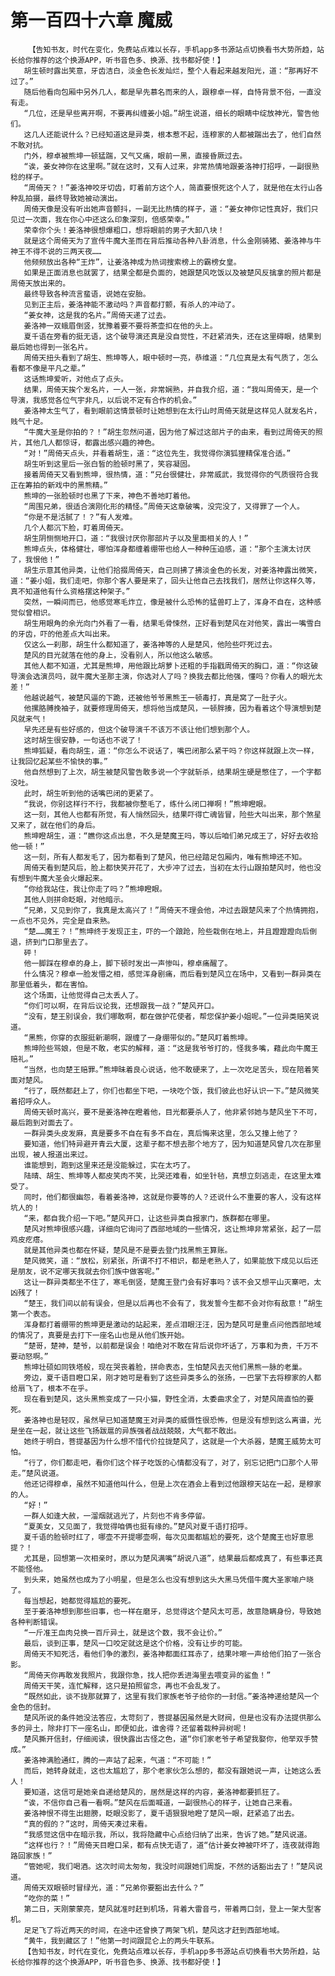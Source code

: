 # 第一百四十六章 魔威
        【告知书友，时代在变化，免费站点难以长存，手机app多书源站点切换看书大势所趋，站长给你推荐的这个换源APP，听书音色多、换源、找书都好使！】
       胡生顿时露出笑意，牙齿洁白，淡金色长发灿烂，整个人看起来越发阳光，道：“那再好不过了。”
       随后他看向包厢中另外几人，都是早先慕名而来的人，跟穆卓一样，自恃背景不俗，一直没有走。
       “几位，还是早些离开啊，不要再纠缠姜小姐。”胡生说道，细长的眼睛中绽放神光，警告他们。
       这几人还能说什么？已经知道这是异类，根本惹不起，连穆家的人都被踹出去了，他们自然不敢对抗。
       门外，穆卓被熊坤一顿猛踹，又气又痛，眼前一黑，直接昏厥过去。
       “诶，姜女神你在这里啊。”就在这时，又有人过来，非常热情地跟姜洛神打招呼，一副很熟稔的样子。
       “周倚天？！”姜洛神咬牙切齿，盯着前方这个人，简直要恨死这个人了，就是他在太行山各种乱拍摄，最终导致她被动演出。
       周倚天像是没有听出她声音颤抖，一副无比热情的样子，道：“姜女神你记性真好，我们只见过一次面，我在你心中还这么印象深刻，倍感荣幸。”
       荣幸你个头！姜洛神很想爆粗口，想将眼前的男子大卸八块！
       就是这个周倚天为了宣传牛魔大圣而在背后推动各种八卦消息，什么金刚骑猪、姜洛神与牛神王不得不说的三两天夜……
       他频频放出各种“王炸”，让姜洛神成为热词搜索榜上的霸榜女皇。
       如果是正面消息也就罢了，结果全都是负面的，她跟楚风吃饭以及被楚风反擒拿的照片都是周倚天放出来的。
       最终导致各种流言蜚语，说她在安胎。
       见到正主后，姜洛神能不激动吗？声音都打颤，有杀人的冲动了。
       “姜女神，这是我的名片。”周倚天递了过去。
       姜洛神一双蛾眉倒竖，犹豫着要不要将茶壶扣在他的头上。
       夏千语在旁看的挺无语，这个破导演还真是没自觉性，不赶紧消失，还在这里碍眼，结果到最后她也得到一张名片。
       周倚天扭头看到了胡生、熊坤等人，眼中顿时一亮，恭维道：“几位真是太有气质了，怎么看都不像是平凡之辈。”
       这话熊坤爱听，对他点了点头。
       结果，周倚天挨个发名片，一人一张，非常娴熟，并自我介绍，道：“我叫周倚天，是一个导演，我感觉各位气宇非凡，以后说不定有合作的机会。”
       姜洛神太生气了，看到眼前这情景顿时让她想到在太行山时周倚天就是这样见人就发名片，贱气十足。
       “牛魔大圣是你拍的？！”胡生忽然问道，因为他了解过这部片子的由来，看到过周倚天的照片，其他几人都惊讶，都露出感兴趣的神色。
       “对！”周倚天点头，并看着胡生，道：“这位先生，我觉得你演狐狸精保准合适。”
       胡生听到这里后一张白皙的脸顿时黑了，笑容凝固。
       接着周倚天又看到熊坤，很热情，道：“兄台很健壮，非常威武，我觉得你的气质很符合我正在筹拍的新戏中的黑熊精。”
       熊坤的一张脸顿时也黑了下来，神色不善地盯着他。
       “周围兄弟，很适合演刚化形的精怪。”周倚天这章破嘴，没完没了，又得罪了一个人。
       “你是不是活腻了！？”有人发难。
       几个人都沉下脸，盯着周倚天。
       胡生阴恻恻地开口，道：“我很讨厌你那部片子以及里面相关的人！”
       熊坤点头，体格健壮，哪怕浑身都缠着绷带也给人一种种压迫感，道：“那个主演太讨厌了，我恨他！”
       胡生示意其他异类，让他们拾掇周倚天，自己则拂了拂淡金色的长发，对姜洛神露出微笑，道：“姜小姐，我们走吧，你那个客人要是来了，回头让他自己去找我们，居然让你这样久等，真不知道他有什么资格摆这种架子。”
       突然，一瞬间而已，他感觉寒毛炸立，像是被什么恐怖的猛兽盯上了，浑身不自在，这种感觉似曾相识。
       胡生用眼角的余光向门外看了一看，结果毛骨悚然，正好看到楚风在对他笑，露出一嘴雪白的牙齿，吓的他差点大叫出来。
       仅这么一刹那，胡生什么都知道了，姜洛神等的人是楚风，他险些吓死过去。
       楚风的目光就落在他的身上，没看别人，所以他这么敏感。
       其他人都不知道，尤其是熊坤，用他跟比胡萝卜还粗的手指戳周倚天的胸口，道：“你这破导演会选演员吗，就牛魔大圣那主演，你选对人了吗？换我去都比他强，懂吗？你看人的眼光太差！”
       他越说越气，被楚风逼的下跪，还被他爷爷黑熊王一顿毒打，真是窝了一肚子火。
       他摞胳膊挽袖子，就要修理周倚天，想将他当成楚风，一顿胖揍，因为看着这个导演想到楚风就来气！
       早先还是有些好感的，但这个破导演千不该万不该让他们想到那个人。
       这时胡生很安静，一句话也不说了！
       熊坤狐疑，看向胡生，道：“你怎么不说话了，嘴巴闭那么紧干吗？你这样就跟上次一样，让我回忆起某些不愉快的事。”
       他自然想到了上次，胡生被楚风警告敢多说一个字就斩杀，结果胡生硬是憋住了，一个字都没吐。
       此时，胡生听到他的话嘴巴闭的更紧了。
       “我说，你别这样行不行，我都被你整毛了，练什么闭口禅啊！”熊坤瞪眼。
       这一刻，其他人也都有所觉，有人悄然回头，结果吓得亡魂皆冒，险些大叫出来，那个煞星又来了，就在他们的身后。
       熊坤瞪胡生，道：“瞧你这点出息，不久是楚魔王吗，等以后咱们弟兄成王了，好好去收拾他一顿！”
       这一刻，所有人都发毛了，因为都看到了楚风，他已经踏足包厢内，唯有熊坤还不知。
       周倚天看到楚风后，脸上都快笑开花了，大步冲了过去，当初在太行山跟拍楚风时，他也没有想到牛魔大圣会火爆起来。
       “你给我站住，我让你走了吗？”熊坤瞪眼。
       其他人则拼命眨眼，对他暗示。
       “兄弟，又见到你了，我真是太高兴了！”周倚天不理会他，冲过去跟楚风来了个热情拥抱，一点也不见外，完全是自来熟。
       “楚……魔王？！”熊坤终于发现正主，吓的一个踉跄，险些栽倒在地上，并且蹬蹬蹬向后倒退，挤到门口那里去了。
       砰！
       他一脚踩在穆卓的身上，脚下顿时发出一声惨叫，穆卓痛醒了。
       什么情况？穆卓一脸发懵之相，感觉浑身剧痛，而后看到楚风立在场中，又看到一群异类在那里低着头，都在害怕。
       这个场面，让他觉得自己太丢人了。
       “你们可以啊，在背后议论我，还想跟我一战？”楚风开口。
       “没有，楚王别误会，我们哪敢啊，都在做护花使者，帮您保护姜小姐呢。”一位异类赔笑说道。
       “黑熊，你穿的衣服挺新潮啊，跟缠了一身绷带似的。”楚风盯着熊坤。
       熊坤险些骂娘，但是不敢，老实的解释，道：“这是我爷爷打的，怪我多嘴，藉此向牛魔王赔礼。”
       “当然，也向楚王赔罪。”熊坤昧着良心说话，他不敢硬来了，上一次吃足苦头，现在陪着笑面对楚风。
       “行了，既然都赶上了，你们也都坐下吧，一块吃个饭，我们彼此也好认识一下。”楚风微笑着招呼众人。
       周倚天顿时高兴，要不是姜洛神在瞪着他，目光都要杀人了，他非紧邻她与楚风坐下不可，最后跑到对面去了。
       一群异类头皮发麻，真是要多不自在有多不自在，真后悔来这里，怎么又撞上他了？
       要知道，他们特异避开青云大厦，这辈子都不想去那个地方了，因为知道楚风曾几次在那里出现，被人报道出来过。
       谁能想到，跑到这里来还是没能躲过，实在太巧了。
       陆晴、胡生、熊坤等人都皮笑肉不笑，比哭还难看，如坐针毡，真想立刻逃走，在这里太难受了。
       同时，他们都很幽怨，看着姜洛神，这就是你要等的人？还说什么不重要的客人，没有这样坑人的！
       “来，都自我介绍一下吧。”楚风开口，让这些异类自报家门，族群都在哪里。
       楚风对熊坤很感兴趣，详细向它询问了西部地域的一些情况，这让熊坤非常紧张，起了一层鸡皮疙瘩。
       就是其他异类也都在怀疑，楚风是不是要去登门找黑熊王算账。
       楚风微笑，道：“放松，别紧张，所谓不打不相识，都是老熟人了，如果能放下成见以后还是朋友，说不定哪天我就去你们族中做客呢。”
       这让一群异类都坐不住了，寒毛倒竖，楚魔王登门会有好事吗？该不会又想平山灭寨吧，太凶残了！
       “楚王，我们间以前有误会，但是以后再也不会有了，我发誓今生都不会对你有敌意！”胡生第一个表态。
       浑身都打着绷带的熊坤更是激动的站起来，差点泪眼汪汪，因为楚风可是重点问他西部地域的情况了，真要是去打下一座名山也是从他们族开始。
       “楚哥，楚神，楚爷，以前都是误会！咱绝对不敢在背后说你坏话了，万事和为贵，千万不要动怒啊。”
       熊坤壮硕如同铁塔般，现在哭丧着脸，拼命表态，生怕楚风去灭他们黑熊一脉的老巢。
       旁边，夏千语目瞪口呆，刚才她可是看到了这些异类多么的张扬，一巴掌下去将穆家的人都给扇飞了，根本不在乎。
       现在看到楚风，这头黑熊变成了一只小猫，野性全消，太委曲求全了，对楚风简直怕的要死。
       姜洛神也是轻叹，虽然早已知道楚魔王对异类的威慑性很恐怖，但是没有想到这么离谱，光是坐在一起，就让这些飞扬跋扈的异族强者战战兢兢，大气都不敢出。
       她终于明白，菩提基因为什么想不惜代价拉拢楚风了，这就是一个大杀器，楚魔王威势太可怕。
       “行了，你们都走吧，看你们这个样子吃饭的心情都没有了，对了，别忘记把门口那个人带走。”楚风说道。
       他还记得穆卓，虽然不知道他叫什么，但是上次在酒会上看到过他跟穆天站在一起，是穆家的人。
       “好！”
       一群人如逢大赦，一溜烟就逃光了，片刻也不肯多停留。
       “夏美女，又见面了，我觉得咱俩也挺有缘的。”楚风对夏千语打招呼。
       夏千语的脸顿时红了，哪壶不开提哪壶啊，每次见面都尴尬的要死，这个楚魔王也好意思提？！
       尤其是，回想第一次相亲时，原以为楚风满嘴“胡说八道”，结果最后都成真了，有些事还真不能怪他。
       到头来，她虽然也成为了小明星，但是怎么也没有想到这头大黑马凭借牛魔大圣家喻户晓了。
       每当想起，她都觉得尴尬的要死。
       至于姜洛神想到那些旧事，也一样在磨牙，总觉得这个楚风太可恶，故意隐瞒身份，导致她各种判断错误。
       “一斤准王血肉兑换一百斤异土，就是这个数，我不会让价。”
       最后，谈到正事，楚风一口咬定就这是这个价格，没有让步的可能。
       周倚天不知死活，看他们争的激烈，姜洛神都面红耳赤了，结果咔嚓一声给他们拍了一张合影。
       “周倚天你再敢发我照片，我跟你急，找人把你丢进海里去喂变异的鲨鱼！”
       周倚天干笑，连忙解释，这只是拍照留念，再也不会乱发了。
       “既然如此，谈不拢那就算了，这里有我们家族老爷子给你的一封信。”姜洛神递给楚风一个金色的信封。
       楚风所说的条件她没法答应，太苛刻了，菩提基因虽然是大财阀，但是也没有办法提供那么多的异土，除非打下一座名山，即便如此，谁舍得？还留着栽种异树呢！
       楚风撕开信封，仔细阅读，很快露出古怪之色，道“你们家老爷子希望我娶你，他举双手赞成。”
       姜洛神满脸通红，腾的一声站了起来，气道：“不可能！”
       而后，她转身就走，这也太尴尬了，那个老家伙怎么想的，都没有跟她说一声，让她这么丢人！
       要知道，这信可是她亲自递给楚风的，居然是这样的内容，姜洛神都要抓狂了。
       “诶，不信你自己看一看啊。”楚风在后面喊道，一副很热心的样子，让她自己来看。
       姜洛神恨不得生出翅膀，眨眼没影了，夏千语狠狠地瞪了楚风一眼，赶紧追了出去。
       “真的假的？”这时，周倚天凑过来看。
       “我感觉这信中在暗示我，所以，我将隐藏中心点给归纳了出来，告诉了她。”楚风说道。
       “这样也行？！”周倚天目瞪口呆，都有点快无语了，道“估计姜女神被吓坏了，连夜就得跑路回家族！”
       “管她呢，我们喝酒。这次时间太匆匆，我没时间跟她们周旋，不然的话豁出去了！”楚风说道。
       周倚天双眼顿时冒绿光，道：“兄弟你要豁出去什么？”
       “吃你的菜！”
       第二日，天刚蒙蒙亮，楚风就准时赶到机场，背着大雷音弓，带着两口剑，登上一架大型客机。
       足足飞了将近两天的时间，在途中还曾换了两架飞机，楚风这才赶到西部地域。
       “黄牛，我到藏区了！”他第一时间跟昆仑上的两头牛联系。
       【告知书友，时代在变化，免费站点难以长存，手机app多书源站点切换看书大势所趋，站长给你推荐的这个换源APP，听书音色多、换源、找书都好使！】